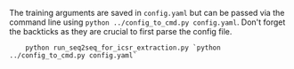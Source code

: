 The training arguments are saved in `config.yaml` but can be passed via the command line using `python ../config_to_cmd.py config.yaml`.
Don't forget the backticks as they are crucial to first parse the config file.
        
        python run_seq2seq_for_icsr_extraction.py `python ../config_to_cmd.py config.yaml`